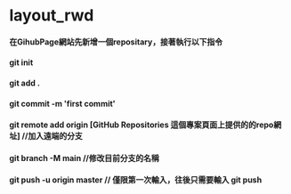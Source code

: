 # layout_rwd

#### 在GihubPage網站先新增一個repositary，接著執行以下指令
#### git init
#### git add .
#### git commit -m 'first commit'
#### git remote add origin [GitHub Repositories 這個專案頁面上提供的的repo網址] //加入遠端的分支
#### git branch -M main //修改目前分支的名稱
#### git push -u origin master // 僅限第一次輸入，往後只需要輸入 git push
